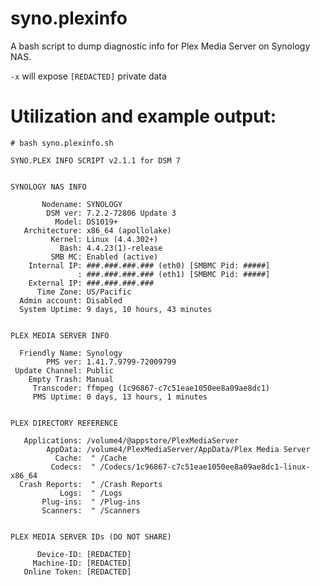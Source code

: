 # syno.plexinfo

A bash script to dump diagnostic info for Plex Media Server on Synology NAS.

`-x` will expose `[REDACTED]` private data

# Utilization and example output:

    # bash syno.plexinfo.sh
    
    SYNO.PLEX INFO SCRIPT v2.1.1 for DSM 7
    
    
    SYNOLOGY NAS INFO
    
           Nodename: SYNOLOGY
            DSM ver: 7.2.2-72806 Update 3
              Model: DS1019+
       Architecture: x86_64 (apollolake)
             Kernel: Linux (4.4.302+)
               Bash: 4.4.23(1)-release
             SMB MC: Enabled (active)
        Internal IP: ###.###.###.### (eth0) [SMBMC Pid: #####]
                   : ###.###.###.### (eth1) [SMBMC Pid: #####]
        External IP: ###.###.###.###
          Time Zone: US/Pacific
      Admin account: Disabled
      System Uptime: 9 days, 10 hours, 43 minutes
    
    
    PLEX MEDIA SERVER INFO
    
      Friendly Name: Synology
            PMS ver: 1.41.7.9799-72009799
     Update Channel: Public
        Empty Trash: Manual
         Transcoder: ffmpeg (1c96867-c7c51eae1050ee8a09ae8dc1)
         PMS Uptime: 0 days, 13 hours, 1 minutes
    
    
    PLEX DIRECTORY REFERENCE
    
       Applications: /volume4/@appstore/PlexMediaServer
            AppData: /volume4/PlexMediaServer/AppData/Plex Media Server
              Cache:  " /Cache
             Codecs:  " /Codecs/1c96867-c7c51eae1050ee8a09ae8dc1-linux-x86_64
      Crash Reports:  " /Crash Reports
               Logs:  " /Logs
           Plug-ins:  " /Plug-ins
           Scanners:  " /Scanners
    
    
    PLEX MEDIA SERVER IDs (DO NOT SHARE)
    
          Device-ID: [REDACTED]
         Machine-ID: [REDACTED]
       Online Token: [REDACTED]
